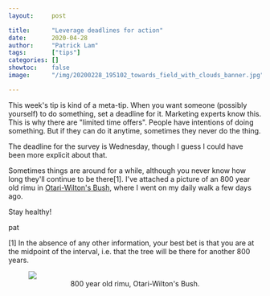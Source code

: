 ```yaml
---
layout:     post

title:      "Leverage deadlines for action"
date:       2020-04-28
author:     "Patrick Lam"
tags:       ["tips"]
categories: []
showtoc:    false
image:      "/img/20200228_195102_towards_field_with_clouds_banner.jpg"

---
```


This week's tip is kind of a meta-tip. When you want someone (possibly
yourself) to do something, set a deadline for it. Marketing experts
know this. This is why there are "limited time offers". People have
intentions of doing something. But if they can do it anytime,
sometimes they never do the thing.

The deadline for the survey is Wednesday, though I guess I could have
been more explicit about that.

Sometimes things are around for a while, although you never know how
long they'll continue to be there[1]. I've attached a picture of an
800 year old rimu in <a href="https://wellingtongardens.nz/our-gardens/otari-wiltons-bush/">Otari-Wilton's Bush</a>, where I went on my daily
walk a few days ago.

Stay healthy!

pat

[1] In the absence of any other information, your best bet is that you are
at the midpoint of the interval, i.e. that the tree will be there for another 800
years.

<figure>
<a href="/img/20200426_otari_wilton_800_yo_rimu_orig.avif"><img src="/img/20200426_otari_wilton_800_yo_rimu.avif"></a>
<figcaption style="text-align:center">800 year old rimu, Otari-Wilton's Bush.</figcaption>
</figure>
